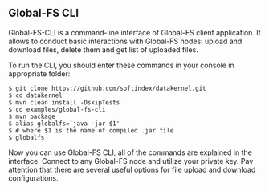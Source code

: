 ## Global-FS CLI

Global-FS-CLI is a command-line interface of Global-FS client application. It allows to conduct basic interactions with 
Global-FS nodes: upload and download files, delete them and get list of uploaded files.

To run the CLI, you should enter these commands in your console in appropriate folder:
```
$ git clone https://github.com/softindex/datakernel.git
$ cd datakernel
$ mvn clean install -DskipTests
$ cd examples/global-fs-cli
$ mvn package
$ alias globalfs=`java -jar $1'
$ # where $1 is the name of compiled .jar file
$ globalfs
```
Now you can use Global-FS CLI, all of the commands are explained in the interface. Connect to any Global-FS node and 
utilize your private key. Pay attention that there are several useful options for file upload and download configurations.
